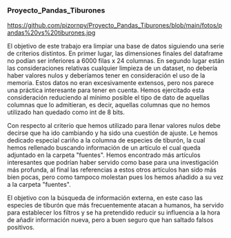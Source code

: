 ### Proyecto_Pandas_Tiburones


https://github.com/pizornpy/Proyecto_Pandas_Tiburones/blob/main/fotos/pandas%20vs%20tiburones.jpg



El objetivo de este trabajo era limpiar una base de datos siguiendo una serie de criterios distintos. En primer lugar, las dimensiones finales del dataframe no podían ser inferiores a 6000 filas x 24 columnas. En segundo lugar están las consideraciones relativas cualquier limpieza de un dataset, no debería haber valores nulos y deberíamos tener en consideración el uso de la memoria. Estos datos no eran excesivamente extensos, pero nos parece una práctica interesante para tener en cuenta. Hemos ejercitado esta consideración reduciendo al mínimo posible el tipo de dato de aquellas columnas que lo admitieran, es  decir, aquellas columnas que no hemos utilizado han quedado como int de 8 bits.

Con respecto al criterio que hemos utilizado para llenar valores nulos debe decirse que ha ido cambiando y ha sido una cuestión de ajuste. Le hemos dedicado especial cariño a la columna de especies de tiburón, la cual hemos rellenado buscando información de un artículo el cual queda adjuntado en la carpeta "fuentes". Hemos encontrado más artículos interesantes que podrían haber servido como base para una investigación más profunda, al final las referencias a estos otros artículos han sido más bien pocas, pero como tampoco molestan pues los hemos añadido a su vez a la carpeta "fuentes". 

El objetivo con la búsqueda de información externa, en este caso las especies de tiburón que más frecuentemente atacan a humanos, ha servido para establecer los filtros y se ha pretendido reducir su influencia a la hora de añadir información nueva, pero a buen seguro que han saltado falsos positivos.
